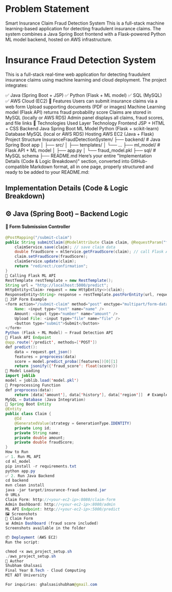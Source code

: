 # Problem Statement
Smart Insurance Claim Fraud Detection System This is a full-stack machine learning-based application for detecting fraudulent insurance claims. The system combines a Java Spring Boot frontend with a Flask-powered Python ML model backend, hosted on AWS infrastructure.

# Insurance Fraud Detection System
This is a full-stack real-time web application for detecting fraudulent insurance claims using machine learning and cloud deployment. The project integrates:

✅ Java (Spring Boot + JSP)
✅ Python (Flask + ML model)
✅ SQL (MySQL)
✅ AWS Cloud (EC2)
📌 Features
Users can submit insurance claims via a web form
Upload supporting documents (PDF or images)
Machine Learning model (Flask API) returns fraud probability score
Claims are stored in MySQL (locally or AWS RDS)
Admin panel displays all claims, fraud scores, and file links
🧰 Technologies Used
Layer	Technology
Frontend	JSP + HTML + CSS
Backend	Java Spring Boot
ML Model	Python (Flask + scikit-learn)
Database	MySQL (local or AWS RDS)
Hosting	AWS EC2 (Java + Flask)
Project Structure
InsuranceFraudDetectionSystem/
├── backend/        # Java Spring Boot app
│   ├── src/
│   ├── templates/
│   └── ...
├── ml_model/       # Flask API + ML model
│   ├── app.py
│   └── fraud_model.pkl
├── sql/            # MySQL schema
├── README.md
Here’s your entire "Implementation Details (Code & Logic Breakdown)" section, converted into GitHub-compatible Markdown format, all in one page, properly structured and ready to be added to your README.md:

##  Implementation Details (Code & Logic Breakdown)



## **⚙️ Java (Spring Boot) – Backend Logic**

#### 📌 Form Submission Controller

```java
@PostMapping("/submit-claim")
public String submitClaim(@ModelAttribute Claim claim, @RequestParam("file") MultipartFile file) {
    claimService.save(claim); // save claim data
    double fraudScore = mlService.getFraudScore(claim); // call Flask API
    claim.setFraudScore(fraudScore);
    claimService.update(claim);
    return "redirect:/confirmation";
}
📌 Calling Flask ML API
RestTemplate restTemplate = new RestTemplate();
String url = "http://localhost:5000/predict";
HttpEntity<Claim> request = new HttpEntity<>(claim);
ResponseEntity<String> response = restTemplate.postForEntity(url, request, String.class);
📌 JSP Form Example
<form action="/submit-claim" method="post" enctype="multipart/form-data">
    Name: <input type="text" name="name" />
    Amount: <input type="number" name="amount" />
    Upload File: <input type="file" name="file" />
    <button type="submit">Submit</button>
</form>
Python (Flask + ML Model) – Fraud Detection API
📌 Flask API Endpoint
@app.route('/predict', methods=['POST'])
def predict():
    data = request.get_json()
    features = preprocess(data)
    score = model.predict_proba([features])[0][1]
    return jsonify({'fraud_score': float(score)})
📌 Model Loading
import joblib
model = joblib.load('model.pkl')
📌 Preprocessing Function
def preprocess(data):
    return [data['amount'], data['history'], data['region']]  # Example fields
MySQL – Database (Java Integration)
📌 Spring Boot Entity
@Entity
public class Claim {
    @Id
    @GeneratedValue(strategy = GenerationType.IDENTITY)
    private Long id;
    private String name;
    private double amount;
    private double fraudScore;
}
How to Run
✅ 1. Run ML API
cd ml_model
pip install -r requirements.txt
python app.py
✅ 2. Run Java Backend
cd backend
mvn clean install
java -jar target/insurance-fraud-backend.jar
🌐 URLs
Claim Form: http://<your-ec2-ip>:8080/claim-form
Admin Dashboard: http://<your-ec2-ip>:8080/admin
ML API Endpoint: http://<your-ec2-ip>:5000/predict
🖼️ Screenshots
📄 Claim Form
📊 Admin Dashboard (fraud score included)
Screenshots available in the folder

📦 Deployment (AWS EC2)
Run the script:

chmod +x aws_project_setup.sh
./aws_project_setup.sh
📜 Author
Shubham Ghalsasi
Final Year B.Tech - Cloud Computing
MIT ADT University

For inquiries: ghalsasishubham@gmail.com
